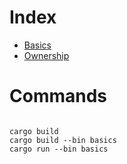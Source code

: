 # Index

* [Basics](./src/basics/main.rs)
* [Ownership](./src/ownership/main.rs)

# Commands

```

cargo build
cargo build --bin basics
cargo run --bin basics

```
